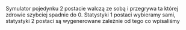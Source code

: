 Symulator pojedynku
2 postacie walczą ze sobą i przegrywa ta której zdrowie szybciej spadnie do 0.
Statystyki 1 postaci wybieramy sami, statystyki 2 postaci są wygenerowane zależnie od tego co wpisaliśmy
